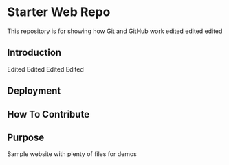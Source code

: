 # Starter Web Repo

This repository is for showing how Git and GitHub work edited edited edited

## Introduction
Edited Edited Edited Edited

## Deployment

## How To Contribute

## Purpose

Sample website with plenty of files for demos
